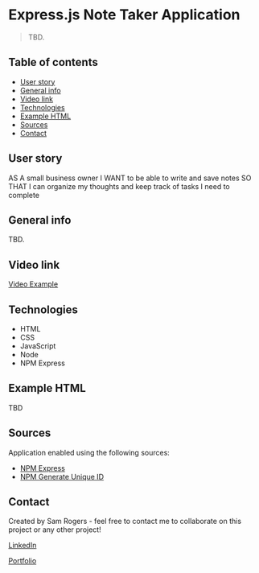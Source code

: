 # Express.js Note Taker Application
> TBD.
 
## Table of contents
* [User story](#user-story)
* [General info](#general-info)
* [Video link](#video-link)
* [Technologies](#technologies)
* [Example HTML](#example-html)
* [Sources](#sources)
* [Contact](#contact)

## User story
AS A small business owner
I WANT to be able to write and save notes
SO THAT I can organize my thoughts and keep track of tasks I need to complete

## General info
TBD.

## Video link
[Video Example]()

## Technologies
* HTML
* CSS
* JavaScript
* Node
* NPM Express

## Example HTML
TBD

## Sources
Application enabled using the following sources:

* [NPM Express](https://expressjs.com/)
* [NPM Generate Unique ID](https://www.npmjs.com/package/generate-unique-id)

## Contact
Created by Sam Rogers - feel free to contact me to collaborate on this project or any other project!

[LinkedIn](https://www.linkedin.com/in/samuelerogers/)

[Portfolio](https://samrogers15.github.io/Current_Portfolio/index.html)